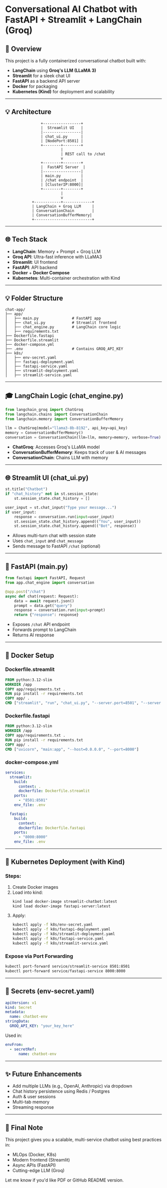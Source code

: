 # Conversational AI Chatbot with FastAPI + Streamlit + LangChain (Groq)

## 📄 Overview

This project is a fully containerized conversational chatbot built with:

- **LangChain** using **Groq's LLM (LLaMA 3)**
- **Streamlit** for a sleek chat UI
- **FastAPI** as a backend API server
- **Docker** for packaging
- **Kubernetes (Kind)** for deployment and scalability

---

## 💡 Architecture

```
                +-----------------+
                |  Streamlit UI   |
                |-----------------|
                | chat_ui.py      |        
                | [NodePort:8501] |
                +--------+--------+
                         |
                         | REST call to /chat
                         v
                +--------+--------+
                |  FastAPI Server  |
                |-----------------|
                | main.py         |
                | /chat endpoint  |
                | [ClusterIP:8000]|
                +--------+--------+
                         |
                         v
            +------------+-------------+
            | LangChain + Groq LLM     |
            | ConversationChain        |
            | ConversationBufferMemory|
            +--------------------------+
```

---

## 🌐 Tech Stack

- **LangChain**: Memory + Prompt + Groq LLM
- **Groq API**: Ultra-fast inference with LLaMA3
- **Streamlit**: UI frontend
- **FastAPI**: API backend
- **Docker** + **Docker Compose**
- **Kubernetes**: Multi-container orchestration with Kind

---

## 💡 Folder Structure

```
chat-app/
├── app/
│   ├── main.py               # FastAPI app
│   ├── chat_ui.py            # Streamlit frontend
│   ├── chat_engine.py        # LangChain core logic
│   ├── requirements.txt
├── Dockerfile.fastapi
├── Dockerfile.streamlit
├── docker-compose.yml
├── .env                      # Contains GROQ_API_KEY
├── k8s/
│   ├── env-secret.yaml
│   ├── fastapi-deployment.yaml
│   ├── fastapi-service.yaml
│   ├── streamlit-deployment.yaml
│   ├── streamlit-service.yaml
```

---

## 🎓 LangChain Logic (chat\_engine.py)

```python
from langchain_groq import ChatGroq
from langchain.chains import ConversationChain
from langchain.memory import ConversationBufferMemory

llm = ChatGroq(model="llama3-8b-8192", api_key=api_key)
memory = ConversationBufferMemory()
conversation = ConversationChain(llm=llm, memory=memory, verbose=True)
```

- **ChatGroq**: Accesses Groq's LLaMA model
- **ConversationBufferMemory**: Keeps track of user & AI messages
- **ConversationChain**: Chains LLM with memory

---

## 🌐 Streamlit UI (chat\_ui.py)

```python
st.title("Chatbot")
if "chat_history" not in st.session_state:
    st.session_state.chat_history = []

user_input = st.chat_input("Type your message...")
if user_input:
    response = conversation.run(input=user_input)
    st.session_state.chat_history.append(("You", user_input))
    st.session_state.chat_history.append(("Bot", response))
```

- Allows multi-turn chat with session state
- Uses `chat_input` and `chat_message`
- Sends message to FastAPI `/chat` (optional)

---

## 🚀 FastAPI (main.py)

```python
from fastapi import FastAPI, Request
from app.chat_engine import conversation

@app.post("/chat")
async def chat(request: Request):
    data = await request.json()
    prompt = data.get("query")
    response = conversation.run(input=prompt)
    return {"response": response}
```

- Exposes `/chat` API endpoint
- Forwards prompt to LangChain
- Returns AI response

---

## 📁 Docker Setup

### Dockerfile.streamlit

```Dockerfile
FROM python:3.12-slim
WORKDIR /app
COPY app/requirements.txt .
RUN pip install -r requirements.txt
COPY app/ .
CMD ["streamlit", "run", "chat_ui.py", "--server.port=8501", "--server.address=0.0.0.0"]
```

### Dockerfile.fastapi

```Dockerfile
FROM python:3.12-slim
WORKDIR /app
COPY app/requirements.txt .
RUN pip install -r requirements.txt
COPY app/ .
CMD ["uvicorn", "main:app", "--host=0.0.0.0", "--port=8000"]
```

### docker-compose.yml

```yaml
services:
  streamlit:
    build:
      context: .
      dockerfile: Dockerfile.streamlit
    ports:
      - "8501:8501"
    env_file: .env

  fastapi:
    build:
      context: .
      dockerfile: Dockerfile.fastapi
    ports:
      - "8000:8000"
    env_file: .env
```

---

## 🚧 Kubernetes Deployment (with Kind)

### Steps:

1. Create Docker images
2. Load into kind:
   ```bash
   kind load docker-image streamlit-chatbot:latest
   kind load docker-image fastapi-server:latest
   ```
3. Apply:
   ```bash
   kubectl apply -f k8s/env-secret.yaml
   kubectl apply -f k8s/fastapi-deployment.yaml
   kubectl apply -f k8s/streamlit-deployment.yaml
   kubectl apply -f k8s/fastapi-service.yaml
   kubectl apply -f k8s/streamlit-service.yaml
   ```

### Expose via Port Forwarding

```bash
kubectl port-forward service/streamlit-service 8501:8501
kubectl port-forward service/fastapi-service 8000:8000
```

---

## 📃 Secrets (env-secret.yaml)

```yaml
apiVersion: v1
kind: Secret
metadata:
  name: chatbot-env
stringData:
  GROQ_API_KEY: "your_key_here"
```

Used in:

```yaml
envFrom:
  - secretRef:
      name: chatbot-env
```

---

## ✨ Future Enhancements

- Add multiple LLMs (e.g., OpenAI, Anthropic) via dropdown
- Chat history persistence using Redis / Postgres
- Auth & user sessions
- Multi-tab memory
- Streaming response

---

## 📄 Final Note

This project gives you a scalable, multi-service chatbot using best practices in:

- MLOps (Docker, K8s)
- Modern frontend (Streamlit)
- Async APIs (FastAPI)
- Cutting-edge LLM (Groq)

Let me know if you'd like PDF or GitHub README version.

